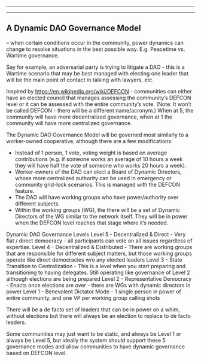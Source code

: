 





---


---

## A Dynamic DAO Governance Model

 – when certain conditions occur in the community, power dynamics can change to resolve situations in the best possible way. E.g. Peacetime vs. Wartime governance.

Say for example, an adversarial party is trying to litigate a DAO - this is a Wartime scenario that may be best managed with electing one leader that will be the main point of contact in talking with lawyers, etc.


Inspired by https://en.wikipedia.org/wiki/DEFCON - communities can either have an elected council that manages assessing the community’s DEFCON level or it can be assessed with the entire community’s vote. (Note: It won’t be called DEFCON - there will be a different name/acronym.)
When at 5, the community will have more decentralized governance, when at 1 the community will have more centralized governance.

The Dynamic DAO Governance Model will be governed most similarly to a worker-owned cooperative, although there are a few modifications:
- Instead of 1 person, 1 vote, voting weight is based on average contributions (e.g. if someone works an average of 10 hours a week they will have half the vote of someone who works 20 hours a week).
- Worker-owners of the DAO can elect a Board of Dynamic Directors, whose more centralized authority can be used in emergency or community grid-lock scenarios. This is managed with the DEFCON feature.
- The DAO will have working groups who have power/authority over different subjects.
- Within the working groups (WG), the there will be a set of Dynamic Directors of the WG similar to the network itself. They will be in power when the DEFCON level reaches that stage where it’s needed.

Dynamic DAO Governance Levels
Level 5 - Decentralized & Direct - Very flat / direct democracy - all participants can vote on all issues regardless of expertise.
Level 4 - Decentralized & Distributed - There are working groups that are responsible for different subject matters, but those working groups operate like direct democracies w/o any elected leaders
Level 3 - State Transition to Centralization - This is a level when you start preparing and transitioning to having delegates. Still operating like governance of Level 2 although elections are being prepared
Level 2 - Representative Democracy - Enacts once elections are over - there are WGs with dynamic directors in power
Level 1 - Benevolent Dictator Mode - 1 single person in power of entire community, and one VP per working group calling shots

There will be a de facto set of leaders that can be in power on a whim, without elections but there will always be an election to replace to de facto leaders.

Some communities may just want to be static, and always be Level 1 or always be Level 5, but ideally the system should support these 5 governance modes and allow communities to have dynamic governance based on DEFCON level.